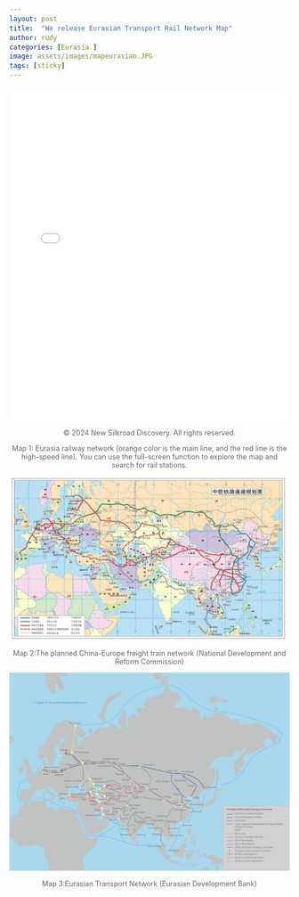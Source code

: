 ```yaml
---
layout: post
title:  "We release Eurasian Transport Rail Network Map"
author: rudy
categories: [Eurasia ]
image: assets/images/mapeurasian.JPG
tags: [sticky]
---
```





<iframe src="/assets/map/index.html" width="100%" height="600px" frameborder="0"></iframe>

<!-- Copyright Notice -->
<p style="font-style: normal; color: #666; font-size: 0.9em; text-align: center; margin-top: 10px;">
  © 2024 New Silkroad Discovery. All rights reserved.
</p>

<!-- Map Caption -->
<p style="font-style: normal; color: #666; font-size: 0.9em; text-align: center;">
  Map 1: Eurasia railway network (orange color is the main line, and the red line is the high-speed line). You can use the full-screen function to explore the map and search for rail stations.
</p>



<div style="text-align: center;">
    <img src="/assets/images/mapeurasian.JPG" alt="Alt text" style="max-width: 100%; height: auto;">
    <p style="font-style: inherit; color: #666; font-size: 0.9em;">Map 2:The planned China-Europe freight train network (National Development and Reform Commission)</p>
</div>


<div style="text-align: center;">
    <img src="/assets/images/Eurasian-transport-network.jpeg" alt="Alt text" style="max-width: 100%; height: auto;">
    <p style="font-style: inherit; color: #666; font-size: 0.9em;">Map 3:Eurasian Transport Network (Eurasian Development Bank)</p>
</div>

